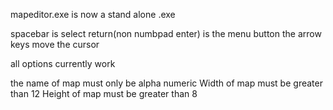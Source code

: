 mapeditor.exe is now a stand alone .exe

spacebar is select
return(non numbpad enter) is the menu button
the arrow keys move the cursor

all options currently work

the name of map must only be alpha numeric
Width of map must be greater than 12
Height of map must be greater than 8
